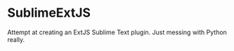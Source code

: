 SublimeExtJS
============

Attempt at creating an ExtJS Sublime Text plugin.  Just messing with Python really. 